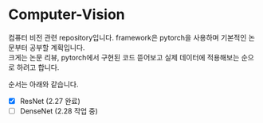 # Computer-Vision

컴퓨터 비전 관련 repository입니다. framework은 pytorch을 사용하며 기본적인 논문부터 공부할 계획입니다.<br>
크게는 논문 리뷰, pytorch에서 구현된 코드 뜯어보고 실제 데이터에 적용해보는 순으로 하려고 합니다.

순서는 아래와 같습니다.

- [X] ResNet (2.27 완료)
- [ ] DenseNet (2.28 작업 중)
